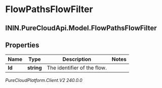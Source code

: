 # FlowPathsFlowFilter

## ININ.PureCloudApi.Model.FlowPathsFlowFilter

## Properties

|Name | Type | Description | Notes|
|------------ | ------------- | ------------- | -------------|
| **Id** | **string** | The identifier of the flow. | |



_PureCloudPlatform.Client.V2 240.0.0_
